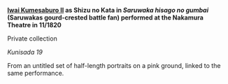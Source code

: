 
**[Iwai Kumesaburo II](/exhibition/group-19) as Shizu no Kata in _Saruwaka hisago no gumbai_ (Saruwakas gourd-crested battle fan) performed at the Nakamura Theatre in 11/1820**

Private collection

_Kunisada 19_

From an untitled set of half-length portraits on a pink ground, linked to the same performance.
